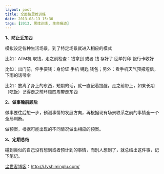 ```yaml
---
layout: post
title: 全面性思维训练
date: 2013-08-13 15:30
tags: [2013, 思维训练, 生命痕迹]
---
```

<strong>1、防止丢东西</strong>

模拟设定各种生活场景，到了特定场景就进入相应的模式

比如：ATM机 取钱，走之前检查：钱拿到 或者 钱 存好了 回单打印 银行卡收好

比如：出门前，伸手要钱：身份证 手机 钥匙 钱包；另外：看手机天气预报短信，下雨的话带伞

比如：放离了身上的东西，短期的话，就一直记着提醒，走之前带上，如果长期（吃饭）记得走之前环顾四周带走东西

<strong>2、做事瞻前顾后</strong>

做事要往后想一步，预测事情的发展方向，再根据现有场景联系之前的事情全一个全局判断。

做预案，根据可能出现的不同情况做出相应的预案。

<strong>3、定期总结</strong>

碰到类似的自己没有想到或者预计到的事情，而别人想到了，就总结出这件事，记下笔记。

<a href="http://i.lvshiminglu.com/">尘世客博客</a>：<a href="http://i.lvshiminglu.com/">http://i.lvshiminglu.com/</a>

